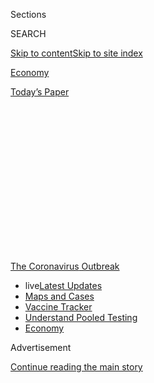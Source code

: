 <div id="app">

<div>

<div>

<div>

<div class="NYTAppHideMasthead css-1q2w90k e1suatyy0">

<div class="section css-ui9rw0 e1suatyy2">

<div class="css-eph4ug er09x8g0">

<div class="css-6n7j50">

</div>

<span class="css-1dv1kvn">Sections</span>

<div class="css-10488qs">

<span class="css-1dv1kvn">SEARCH</span>

</div>

[Skip to content](#site-content)[Skip to site
index](#site-index)

</div>

<div id="masthead-section-label" class="css-1wr3we4 eaxe0e00">

[Economy](https://www.nytimes.com/section/business/economy)

</div>

<div class="css-10698na e1huz5gh0">

</div>

</div>

<div id="masthead-bar-one" class="section hasLinks css-15hmgas e1csuq9d3">

<div class="css-uqyvli e1csuq9d0">

</div>

<div class="css-1uqjmks e1csuq9d1">

</div>

<div class="css-9e9ivx">

[](https://myaccount.nytimes.com/auth/login?response_type=cookie&client_id=vi)

</div>

<div class="css-1bvtpon e1csuq9d2">

[Today’s
Paper](https://www.nytimes.com/section/todayspaper)

</div>

</div>

</div>

</div>

<div data-aria-hidden="false">

<div id="site-content" data-role="main">

<div>

<div class="css-1aor85t" style="opacity:0.000000001;z-index:-1;visibility:hidden">

<div class="css-1hqnpie">

<div class="css-epjblv">

<span class="css-17xtcya">[Economy](/section/business/economy)</span><span class="css-x15j1o">|</span><span class="css-fwqvlz">Would
You Go to a Movie Right Now? Republicans Say Yes. Few Others
Do.</span>

</div>

<div class="css-k008qs">

<div class="css-1iwv8en">

<span class="css-18z7m18"></span>

<div>

</div>

</div>

<span class="css-1n6z4y">https://nyti.ms/3hx4D0I</span>

<div class="css-1705lsu">

<div class="css-4xjgmj">

<div class="css-4skfbu" data-role="toolbar" data-aria-label="Social Media Share buttons, Save button, and Comments Panel with current comment count" data-testid="share-tools">

  - 
  - 
  - 
  - 
    
    <div class="css-6n7j50">
    
    </div>

  - 

</div>

</div>

</div>

</div>

</div>

</div>

<div id="NYT_TOP_BANNER_REGION" class="css-13pd83m">

<div>

<div id="styln-prism-menu-1592847958612" class="section interactive-content interactive-size-medium css-1edisqu">

<div class="css-17ih8de interactive-body">

<div id="scroll-container" class="css-1gj85ro">

[<span class="styln-title-wrap"><span class="css-1pje3qr">The
Coronavirus</span><span class="css-1pje3qr">
Outbreak</span></span>](https://www.nytimes.com/news-event/coronavirus?action=click&pgtype=Article&state=default&region=TOP_BANNER&context=storylines_menu)

  - <span class="css-kqxiym" data-emphasize="true">live</span>[Latest
    Updates](https://www.nytimes.com/2020/07/29/world/coronavirus-covid-19.html?action=click&pgtype=Article&state=default&region=TOP_BANNER&context=storylines_menu)
  - [Maps and
    Cases](https://www.nytimes.com/interactive/2020/us/coronavirus-us-cases.html?action=click&pgtype=Article&state=default&region=TOP_BANNER&context=storylines_menu)
  - [Vaccine
    Tracker](https://www.nytimes.com/interactive/2020/science/coronavirus-vaccine-tracker.html?action=click&pgtype=Article&state=default&region=TOP_BANNER&context=storylines_menu)
  - [Understand Pooled
    Testing](https://www.nytimes.com/interactive/2020/07/27/upshot/coronavirus-pooled-testing.html?action=click&pgtype=Article&state=default&region=TOP_BANNER&context=storylines_menu)
  - [Economy](https://www.nytimes.com/live/2020/07/29/business/stock-market-today-coronavirus?action=click&pgtype=Article&state=default&region=TOP_BANNER&context=storylines_menu)

</div>

</div>

</div>

</div>

</div>

<div id="top-wrapper" class="css-1sy8kpn">

<div id="top-slug" class="css-l9onyx">

Advertisement

</div>

[Continue reading the main
story](#after-top)

<div class="ad top-wrapper" style="text-align:center;height:100%;display:block;min-height:250px">

<div id="top" class="place-ad" data-position="top" data-size-key="top">

</div>

</div>

<div id="after-top">

</div>

</div>

<div>

<div id="sponsor-wrapper" class="css-1hyfx7x">

<div id="sponsor-slug" class="css-19vbshk">

Supported by

</div>

[Continue reading the main
story](#after-sponsor)

<div id="sponsor" class="ad sponsor-wrapper" style="text-align:center;height:100%;display:block">

</div>

<div id="after-sponsor">

</div>

</div>

<div class="css-186x18t">

</div>

<div class="css-1vkm6nb ehdk2mb0">

# Would You Go to a Movie Right Now? Republicans Say Yes. Few Others Do.

</div>

A survey shows that the partisan divide on the coronavirus goes beyond
masks. It extends to dining out, getting on a plane and resuming other
activities.

<div class="css-79elbk" data-testid="photoviewer-wrapper">

<div class="css-z3e15g" data-testid="photoviewer-wrapper-hidden">

</div>

<div class="css-1a48zt4 ehw59r15" data-testid="photoviewer-children">

![<span class="css-16f3y1r e13ogyst0" data-aria-hidden="true">A San
Antonio movie theater reopened in May after Texas lifted lockdown
orders. A survey found a wide partisan split on readiness to resume
dining out, going to theaters or
flying.</span><span class="css-cnj6d5 e1z0qqy90" itemprop="copyrightHolder"><span class="css-1ly73wi e1tej78p0">Credit...</span><span><span>Christopher
Lee for The New York
Times</span></span></span>](https://static01.nyt.com/images/2020/07/24/business/24virus-survey1/24virus-survey1-articleLarge.jpg?quality=75&auto=webp&disable=upscale)

</div>

</div>

<div class="css-18e8msd">

<div class="css-pdw9fk epjyd6m0">

<div class="css-1txwxcy ey68jwv0" data-aria-hidden="true">

[![Ben
Casselman](https://static01.nyt.com/images/2018/11/09/multimedia/author-ben-casselman/author-ben-casselman-thumbLarge.png
"Ben Casselman")](https://www.nytimes.com/by/ben-casselman)[![Jim
Tankersley](https://static01.nyt.com/images/2018/10/19/multimedia/author-jim-tankersley/author-jim-tankersley-thumbLarge.png
"Jim Tankersley")](https://www.nytimes.com/by/jim-tankersley)

</div>

<div class="css-1baulvz">

By [<span class="css-1baulvz" itemprop="name">Ben
Casselman</span>](https://www.nytimes.com/by/ben-casselman) and
[<span class="css-1baulvz last-byline" itemprop="name">Jim
Tankersley</span>](https://www.nytimes.com/by/jim-tankersley)

</div>

</div>

  - July 24,
    2020

  - 
    
    <div class="css-4xjgmj">
    
    <div class="css-d8bdto" data-role="toolbar" data-aria-label="Social Media Share buttons, Save button, and Comments Panel with current comment count" data-testid="share-tools">
    
      - 
      - 
      - 
      - 
        
        <div class="css-6n7j50">
        
        </div>
    
      - 
    
    </div>
    
    </div>

</div>

</div>

<div class="section meteredContent css-1r7ky0e" name="articleBody" itemprop="articleBody">

<div class="css-1fanzo5 StoryBodyCompanionColumn">

<div class="css-53u6y8">

Democrats and Republicans are reacting very differently to the
coronavirus pandemic. And the divide goes far beyond [whether to wear a
mask](https://www.nytimes.com/interactive/2020/07/17/upshot/coronavirus-face-mask-map.html).

A majority of Republicans say they would feel comfortable flying on an
airplane, eating indoors in a restaurant or seeing a movie in a theater.
Large majorities of Democrats and political independents say they would
not.

Those findings, from a
[survey](https://www.surveymonkey.com/curiosity/nyt-july-2020-cci/)
conducted in early July for The New York Times by the online research
firm SurveyMonkey, show how opinions about the pandemic increasingly
fall along partisan lines. Separate data on mobility shows the same
partisan split in actual behavior — and it can’t be explained by
differences in the prevalence of the virus itself.

“The degree to which Republicans are more comfortable than both
Democrats and independents is quite jarring,” said Laura Wronski, a
research scientist for SurveyMonkey. “It appears that people are living
in quite different realities.”

</div>

</div>

<div class="css-1fanzo5 StoryBodyCompanionColumn">

<div class="css-53u6y8">

That divide has implications for both public health and the economy.
Public health officials have repeatedly urged Americans to cover their
faces, practice social distancing and avoid large indoor gatherings.
Economists across the ideological spectrum have echoed those messages,
arguing that it will be impossible to restore the economy to health
until the virus is under
control.

<div id="NYT_MAIN_CONTENT_1_REGION" class="css-9tf9ac">

<div>

<div id="styln-covid-updates-markets" class="section interactive-content interactive-size-medium css-1ftcdic">

<div class="css-17ih8de interactive-body">

<div id="styln-briefing-block">

<div class="briefing-block-header-section">

# [Latest Updates: Economy](https://www.nytimes.com/live/2020/07/29/business/stock-market-today-coronavirus?action=click&pgtype=Article&state=default&region=MAIN_CONTENT_1&context=storylines_live_updates)

</div>

<div class="briefing-block-lb-items">

<div class="briefing-block-update-time active">

[29m
ago](https://www.nytimes.com/live/2020/07/29/business/stock-market-today-coronavirus?action=click&pgtype=Article&state=default&region=MAIN_CONTENT_1&context=storylines_live_updates#federal-reserve-leaves-rates-near-zero-and-pledges-ongoing-economic-support)

</div>

<div>

[Federal Reserve leaves rates near zero and pledges ongoing economic
support.](https://www.nytimes.com/live/2020/07/29/business/stock-market-today-coronavirus?action=click&pgtype=Article&state=default&region=MAIN_CONTENT_1&context=storylines_live_updates#federal-reserve-leaves-rates-near-zero-and-pledges-ongoing-economic-support)

</div>

<div class="briefing-block-update-time active">

[1h
ago](https://www.nytimes.com/live/2020/07/29/business/stock-market-today-coronavirus?action=click&pgtype=Article&state=default&region=MAIN_CONTENT_1&context=storylines_live_updates#kodak-stock-soars-after-765-million-loan-to-make-drug-ingredients)

</div>

<div>

[Kodak stock soars after $765 million loan to make drug
ingredients.](https://www.nytimes.com/live/2020/07/29/business/stock-market-today-coronavirus?action=click&pgtype=Article&state=default&region=MAIN_CONTENT_1&context=storylines_live_updates#kodak-stock-soars-after-765-million-loan-to-make-drug-ingredients)

</div>

<div class="briefing-block-update-time active">

[1h
ago](https://www.nytimes.com/live/2020/07/29/business/stock-market-today-coronavirus?action=click&pgtype=Article&state=default&region=MAIN_CONTENT_1&context=storylines_live_updates#gap-is-suing-its-landlords)

</div>

<div>

[Gap is suing its
landlords.](https://www.nytimes.com/live/2020/07/29/business/stock-market-today-coronavirus?action=click&pgtype=Article&state=default&region=MAIN_CONTENT_1&context=storylines_live_updates#gap-is-suing-its-landlords)

</div>

</div>

<div class="briefing-block-footer">

<div class="briefing-block-footer-meta">

[See more
updates](https://www.nytimes.com/live/2020/07/29/business/stock-market-today-coronavirus?action=click&pgtype=Article&state=default&region=MAIN_CONTENT_1&context=storylines_live_updates)

</div>

<div class="briefing-block-briefinglinks">

<span>More live coverage:</span>
[Global](https://www.nytimes.com/2020/07/29/world/coronavirus-covid-19.html?action=click&pgtype=Article&state=default&region=MAIN_CONTENT_1&context=storylines_live_updates)

</div>

</div>

</div>

</div>

</div>

</div>

</div>

But as mask-wearing, business closings and other public health measures
have become politicized, virus cases have surged in much of the country,
leading to a [pullback in economic
activity](https://www.nytimes.com/2020/07/15/business/economy/economic-recovery-coronavirus-resurgence.html).

## Republicans are less worried about the virus.

On many issues, like tax policy and health care, voters fall along a
continuum, with Republicans on one side, Democrats on the other and
independents falling roughly in the middle. On the pandemic, however,
Republicans — and particularly conservative Republicans — stand on one
side of a wide gulf.

Just 10 percent of Democrats said they would feel very or somewhat safe
seeing a movie in a theater. A somewhat larger share of independents
said they would feel safe, but they were still a distinct minority, at
24 percent. Among Republicans, the share grew to 55 percent.

</div>

</div>

<div class="css-1fanzo5 StoryBodyCompanionColumn">

<div class="css-53u6y8">

The gaps were somewhat narrower, but still large, in places where the
virus is
prevalent.

</div>

</div>

<div style="max-width:100%;margin:0 auto">

<div class="css-17dprlf" data-id="100000007255731" data-slug="virus-survey1" style="max-width:600px">

</div>

</div>

<div class="css-1fanzo5 StoryBodyCompanionColumn">

<div class="css-53u6y8">

Partisanship is the starkest divide, but not the only one. Women are
generally more concerned about the virus than men, and Black, Hispanic
and Asian survey respondents are substantially more worried than whites
— not surprising, given that those groups have also been hit harder by
the pandemic. Perhaps more unexpectedly, older Americans don’t report
being significantly more concerned about the virus, despite being at
substantially higher risk of death or severe illness.

## There is a split in actions, not just words.

Given high levels of partisanship in American society, researchers
sometimes worry that surveys won’t capture whether people’s actions
conform to their stated views. For example, a staunch Republican, in
order to signal support for President Trump, might report feeling
comfortable going to an indoor restaurant while staying away in
practice.

But partisan differences show up in real-world data, not just in
surveys. [Cellphone mobility
data](https://www.dallasfed.org/research/economics/2020/0521) analyzed
by the Federal Reserve Bank of Dallas shows that people in
Republican-dominated parts of the country are leaving home more often
and traveling around more than those in predominantly Democratic areas.

The partisan pattern holds up even controlling for the fact that
Covid-19 cases were initially more prevalent in Democratic strongholds
like New York and Seattle. The mobility data shows that people are being
more cautious in areas that were harder hit by the virus or that have
had recent flare-ups. But even in such cases, Republican-leaning areas
show more activity, on average, than Democratic-leaning ones.

## The divide is just as wide on the economy.

Confidence in the economy has dropped sharply among all groups during
the pandemic, but the partisan gap is as wide as ever. In the latest
survey, 60 percent of Republicans said they expected “continuous good
times economically” over the next five years. That wasn’t just far
higher than the 15 percent of Democrats who said the same in July; it
was also twice as high as the 31 percent of Democrats who gave that
answer in February, before the coronavirus began to inflict significant
damage on the American economy.

In other words, Republicans are more optimistic about the economy now
than Democrats were before the pandemic began.

“It just seems like there are two separate economies or two separate
pandemics,” Ms. Wronski said. “There’s no way to reconcile these
different experiences when you think about how there’s record
unemployment or you hear about businesses that are closing.”

</div>

</div>

<div class="css-1fanzo5 StoryBodyCompanionColumn">

<div class="css-53u6y8">

Economic optimism has improved somewhat since April among all partisan
groups. But it was essentially flat in July compared with June. That’s
consistent with other measures of economic progress, which have stalled
recently as the virus has surged in many parts of the country and some
states have begun to reimpose shutdown orders.

## Behavior has become more partisan.

Public opinion on the coronavirus has never been immune from the
partisan divide that characterizes so much of the nation’s discourse. In
a [survey](https://www.surveymonkey.com/curiosity/nyt-march-2020-cci/)
conducted for The Times in early March, 77 percent of Democrats said
they were worried that there would be a coronavirus outbreak in the
United States, compared with 48 percent of Republicans.

Behavior was less starkly partisan early in the pandemic, however. The
March survey showed that comparable numbers of Republicans and Democrats
had taken steps like canceling travel plans, stocking up on food or
working from home. And a [survey in
April](https://www.surveymonkey.com/curiosity/nyt-april-2020-cci/) found
that majorities of Republicans and Democrats alike believed that the
government response to the pandemic had been “about right” — although
Republicans were more likely to say the response had “gone too far.”

About the survey: The data in this article came from an online survey of
6,155 adults conducted by the polling firm SurveyMonkey from July 6 to
July 12. The company selected respondents at random from the nearly
three million people who take surveys on its platform each day.
Responses were weighted to match the demographic profile of the
population of the United States. The survey has a modeled error estimate
(similar to a margin of error in a standard telephone poll) of plus or
minus two percentage points, so differences of less than that amount are
statistically insignificant.

</div>

</div>

</div>

<div>

</div>

<div>

</div>

<div>

</div>

<div>

<div id="bottom-wrapper" class="css-1ede5it">

<div id="bottom-slug" class="css-l9onyx">

Advertisement

</div>

[Continue reading the main
story](#after-bottom)

<div id="bottom" class="ad bottom-wrapper" style="text-align:center;height:100%;display:block;min-height:90px">

</div>

<div id="after-bottom">

</div>

</div>

</div>

</div>

</div>

## Site Index

<div>

</div>

## Site Information Navigation

  - [© <span>2020</span> <span>The New York Times
    Company</span>](https://help.nytimes.com/hc/en-us/articles/115014792127-Copyright-notice)

<!-- end list -->

  - [NYTCo](https://www.nytco.com/)
  - [Contact
    Us](https://help.nytimes.com/hc/en-us/articles/115015385887-Contact-Us)
  - [Work with us](https://www.nytco.com/careers/)
  - [Advertise](https://nytmediakit.com/)
  - [T Brand Studio](http://www.tbrandstudio.com/)
  - [Your Ad
    Choices](https://www.nytimes.com/privacy/cookie-policy#how-do-i-manage-trackers)
  - [Privacy](https://www.nytimes.com/privacy)
  - [Terms of
    Service](https://help.nytimes.com/hc/en-us/articles/115014893428-Terms-of-service)
  - [Terms of
    Sale](https://help.nytimes.com/hc/en-us/articles/115014893968-Terms-of-sale)
  - [Site
    Map](https://spiderbites.nytimes.com)
  - [Help](https://help.nytimes.com/hc/en-us)
  - [Subscriptions](https://www.nytimes.com/subscription?campaignId=37WXW)

</div>

</div>

</div>

</div>
